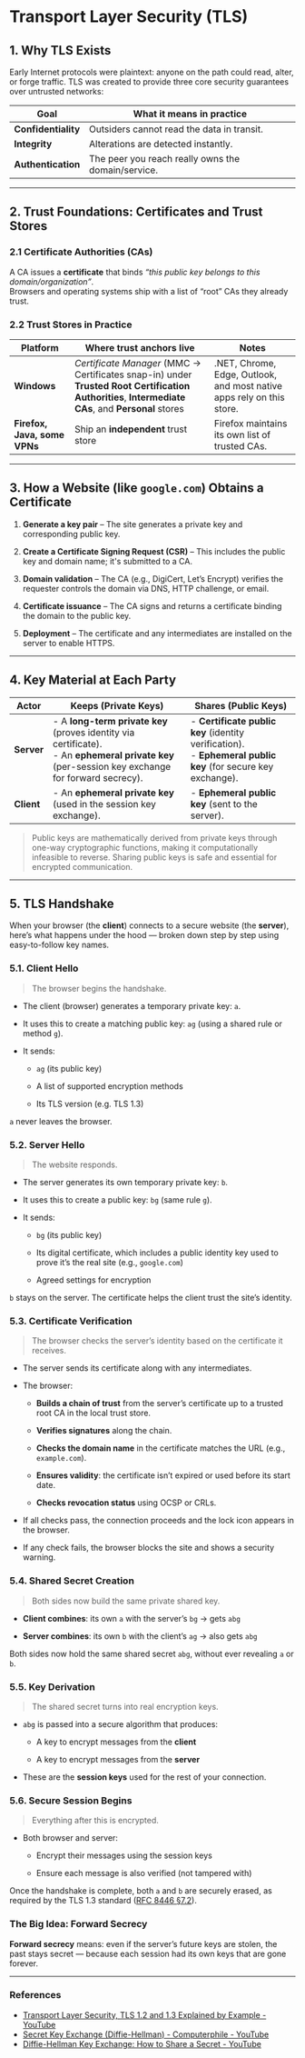 # Transport Layer Security (TLS)

## 1. Why TLS Exists

Early Internet protocols were plaintext: anyone on the path could read, alter, or forge traffic. TLS was created to provide three core security guarantees over untrusted networks:

|Goal|What it means in practice|
|---|---|
|**Confidentiality**|Outsiders cannot read the data in transit.|
|**Integrity**|Alterations are detected instantly.|
|**Authentication**|The peer you reach really owns the domain/service.|

---

## 2. Trust Foundations: Certificates and Trust Stores

### 2.1 Certificate Authorities (CAs)

A CA issues a **certificate** that binds _“this public key belongs to this domain/organization”_.  
Browsers and operating systems ship with a list of “root” CAs they already trust.

### 2.2 Trust Stores in Practice

|Platform|Where trust anchors live|Notes|
|---|---|---|
|**Windows**|_Certificate Manager_ (MMC → Certificates snap-in) under **Trusted Root Certification Authorities**, **Intermediate CAs**, and **Personal** stores|.NET, Chrome, Edge, Outlook, and most native apps rely on this store.|
|**Firefox, Java, some VPNs**|Ship an **independent** trust store|Firefox maintains its own list of trusted CAs.|

---

## 3. How a Website (like `google.com`) Obtains a Certificate

1. **Generate a key pair** – The site generates a private key and corresponding public key.
    
2. **Create a Certificate Signing Request (CSR)** – This includes the public key and domain name; it's submitted to a CA.
    
3. **Domain validation** – The CA (e.g., DigiCert, Let’s Encrypt) verifies the requester controls the domain via DNS, HTTP challenge, or email.
    
4. **Certificate issuance** – The CA signs and returns a certificate binding the domain to the public key.
    
5. **Deployment** – The certificate and any intermediates are installed on the server to enable HTTPS.
    

---

## 4. Key Material at Each Party

| Actor      | **Keeps (Private Keys)**                                                                                                                           | **Shares (Public Keys)**                                                                                       |
| ---------- | -------------------------------------------------------------------------------------------------------------------------------------------------- | -------------------------------------------------------------------------------------------------------------- |
| **Server** | - A **long-term private key** (proves identity via certificate).<br>- An **ephemeral private key** (per-session key exchange for forward secrecy). | - **Certificate public key** (identity verification).<br>- **Ephemeral public key** (for secure key exchange). |
| **Client** | - An **ephemeral private key** (used in the session key exchange).                                                                                 | - **Ephemeral public key** (sent to the server).                                                               |

> Public keys are mathematically derived from private keys through one-way cryptographic functions, making it computationally infeasible to reverse. Sharing public keys is safe and essential for encrypted communication.

---
## 5. TLS Handshake

When your browser (the **client**) connects to a secure website (the **server**), here’s what happens under the hood — broken down step by step using easy-to-follow key names.

### 5.1. Client Hello

> The browser begins the handshake.

- The client (browser) generates a temporary private key: `a`.
    
- It uses this to create a matching public key: `ag` (using a shared rule or method `g`).
    
- It sends:
    
    - `ag` (its public key)
        
    - A list of supported encryption methods
        
    - Its TLS version (e.g. TLS 1.3)
        

`a` never leaves the browser.


### 5.2. Server Hello

> The website responds.

- The server generates its own temporary private key: `b`.
    
- It uses this to create a public key: `bg` (same rule `g`).
    
- It sends:
    
    - `bg` (its public key)
        
    - Its digital certificate, which includes a public identity key used to prove it’s the real site (e.g., `google.com`)
        
    - Agreed settings for encryption
        

`b` stays on the server. 
The certificate helps the client trust the site’s identity.


### 5.3. Certificate Verification

> The browser checks the server’s identity based on the certificate it receives.

- The server sends its certificate along with any intermediates.
    
- The browser:
    
    - **Builds a chain of trust** from the server’s certificate up to a trusted root CA in the local trust store.
        
    - **Verifies signatures** along the chain.
        
    - **Checks the domain name** in the certificate matches the URL (e.g., `example.com`).
        
    - **Ensures validity**: the certificate isn’t expired or used before its start date.
        
    - **Checks revocation status** using OCSP or CRLs.
        
- If all checks pass, the connection proceeds and the lock icon appears in the browser.
    
- If any check fails, the browser blocks the site and shows a security warning.
    

### 5.4. Shared Secret Creation

> Both sides now build the same private shared key.

- **Client combines**: its own `a` with the server’s `bg` → gets `abg`
    
- **Server combines**: its own `b` with the client’s `ag` → also gets `abg`
    

Both sides now hold the same shared secret `abg`, without ever revealing `a` or `b`.

### 5.5. Key Derivation

> The shared secret turns into real encryption keys.

- `abg` is passed into a secure algorithm that produces:
    
    - A key to encrypt messages from the **client**
        
    - A key to encrypt messages from the **server**
        
- These are the **session keys** used for the rest of your connection.
    

### 5.6. Secure Session Begins

> Everything after this is encrypted.

- Both browser and server:
    
    - Encrypt their messages using the session keys
        
    - Ensure each message is also verified (not tampered with)
        
Once the handshake is complete, both `a` and `b` are securely erased, as required by the TLS 1.3 standard ([RFC 8446 §7.2](https://datatracker.ietf.org/doc/html/rfc8446#section-7.2)).

### The Big Idea: Forward Secrecy

**Forward secrecy** means: even if the server’s future keys are stolen, the past stays secret — because each session had its own keys that are gone forever.

---

### References
- [Transport Layer Security, TLS 1.2 and 1.3 Explained by Example - YouTube](https://www.youtube.com/watch?v=AlE5X1NlHgg&list=PLQnljOFTspQW4yHuqp_Opv853-G_wAiH-)
- [Secret Key Exchange (Diffie-Hellman) - Computerphile - YouTube](https://www.youtube.com/watch?v=NmM9HA2MQGI)
- [Diffie-Hellman Key Exchange: How to Share a Secret - YouTube](https://www.youtube.com/watch?v=85oMrKd8afY)